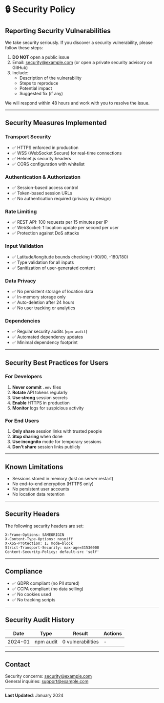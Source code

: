 # 🔒 Security Policy

## Reporting Security Vulnerabilities

We take security seriously. If you discover a security vulnerability, please follow these steps:

1. **DO NOT** open a public issue
2. Email: security@example.com (or open a private security advisory on GitHub)
3. Include:
   - Description of the vulnerability
   - Steps to reproduce
   - Potential impact
   - Suggested fix (if any)

We will respond within 48 hours and work with you to resolve the issue.

---

## Security Measures Implemented

### Transport Security
- ✅ HTTPS enforced in production
- ✅ WSS (WebSocket Secure) for real-time connections
- ✅ Helmet.js security headers
- ✅ CORS configuration with whitelist

### Authentication & Authorization
- ✅ Session-based access control
- ✅ Token-based session URLs
- ✅ No authentication required (privacy by design)

### Rate Limiting
- ✅ REST API: 100 requests per 15 minutes per IP
- ✅ WebSocket: 1 location update per second per user
- ✅ Protection against DoS attacks

### Input Validation
- ✅ Latitude/longitude bounds checking (-90/90, -180/180)
- ✅ Type validation for all inputs
- ✅ Sanitization of user-generated content

### Data Privacy
- ✅ No persistent storage of location data
- ✅ In-memory storage only
- ✅ Auto-deletion after 24 hours
- ✅ No user tracking or analytics

### Dependencies
- ✅ Regular security audits (`npm audit`)
- ✅ Automated dependency updates
- ✅ Minimal dependency footprint

---

## Security Best Practices for Users

### For Developers
1. **Never commit** `.env` files
2. **Rotate** API tokens regularly
3. **Use strong** session secrets
4. **Enable** HTTPS in production
5. **Monitor** logs for suspicious activity

### For End Users
1. **Only share** session links with trusted people
2. **Stop sharing** when done
3. **Use incognito** mode for temporary sessions
4. **Don't share** session links publicly

---

## Known Limitations

- Sessions stored in memory (lost on server restart)
- No end-to-end encryption (HTTPS only)
- No persistent user accounts
- No location data retention

---

## Security Headers

The following security headers are set:

```
X-Frame-Options: SAMEORIGIN
X-Content-Type-Options: nosniff
X-XSS-Protection: 1; mode=block
Strict-Transport-Security: max-age=31536000
Content-Security-Policy: default-src 'self'
```

---

## Compliance

- ✅ GDPR compliant (no PII stored)
- ✅ CCPA compliant (no data selling)
- ✅ No cookies used
- ✅ No tracking scripts

---

## Security Audit History

| Date | Type | Result | Actions |
|------|------|--------|---------|
| 2024-01 | npm audit | 0 vulnerabilities | - |

---

## Contact

Security concerns: security@example.com  
General inquiries: support@example.com

---

**Last Updated**: January 2024

